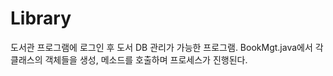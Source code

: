 # Library

도서관 프로그램에 로그인 후 도서 DB 관리가 가능한 프로그램.
BookMgt.java에서 각 클래스의 객체들을 생성, 메소드를 호출하며 프로세스가 진행된다.

